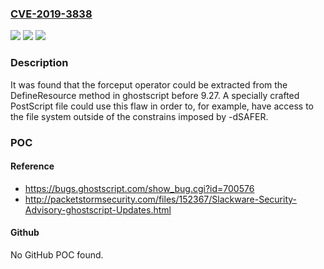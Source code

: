 ### [CVE-2019-3838](https://cve.mitre.org/cgi-bin/cvename.cgi?name=CVE-2019-3838)
![](https://img.shields.io/static/v1?label=Product&message=ghostscript&color=blue)
![](https://img.shields.io/static/v1?label=Version&message=n%2Fa&color=blue)
![](https://img.shields.io/static/v1?label=Vulnerability&message=CWE-648&color=brighgreen)

### Description

It was found that the forceput operator could be extracted from the DefineResource method in ghostscript before 9.27. A specially crafted PostScript file could use this flaw in order to, for example, have access to the file system outside of the constrains imposed by -dSAFER.

### POC

#### Reference
- https://bugs.ghostscript.com/show_bug.cgi?id=700576
- http://packetstormsecurity.com/files/152367/Slackware-Security-Advisory-ghostscript-Updates.html

#### Github
No GitHub POC found.

